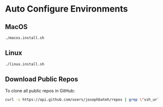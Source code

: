 # Auto Configure Environments

## MacOS

```bash
./macos.install.sh
```

## Linux

```bash
./linux.install.sh
```

## Download Public Repos

To clone all public repos in GitHub:

```sh
curl -s https://api.github.com/users/josephbateh/repos | grep \"ssh_url\" | awk '{print $2}' | sed -e 's/"//g' -e 's/,//g' | xargs -n1 git clone
```